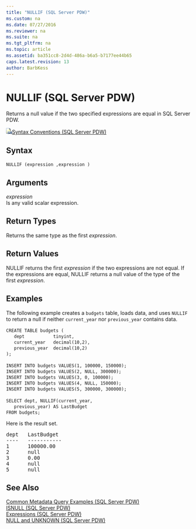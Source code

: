 ```yaml
---
title: "NULLIF (SQL Server PDW)"
ms.custom: na
ms.date: 07/27/2016
ms.reviewer: na
ms.suite: na
ms.tgt_pltfrm: na
ms.topic: article
ms.assetid: ba351cc8-2d4d-486a-b6a5-b7177ee44b65
caps.latest.revision: 13
author: BarbKess
---
```

# NULLIF (SQL Server PDW)
Returns a null value if the two specified expressions are equal in SQL Server PDW.  
  
![Topic link icon](../../mpp/sqlpdw/media/Topic_Link.gif "Topic_Link")[Syntax Conventions &#40;SQL Server PDW&#41;](../../mpp/sqlpdw/syntax-conventions-sql-server-pdw.md)  
  
## Syntax  
  
```  
NULLIF (expression ,expression )  
```  
  
## Arguments  
*expression*  
Is any valid scalar expression.  
  
## Return Types  
Returns the same type as the first *expression*.  
  
## Return Values  
NULLIF returns the first *expression* if the two expressions are not equal. If the expressions are equal, NULLIF returns a null value of the type of the first *expression*.  
  
## Examples  
The following example creates a `budgets` table, loads data, and uses `NULLIF` to return a null if neither `current_year` nor `previous_year` contains data.  
  
```  
CREATE TABLE budgets (  
   dept           tinyint,  
   current_year   decimal(10,2),  
   previous_year  decimal(10,2)  
);  
  
INSERT INTO budgets VALUES(1, 100000, 150000);  
INSERT INTO budgets VALUES(2, NULL, 300000);  
INSERT INTO budgets VALUES(3, 0, 100000);  
INSERT INTO budgets VALUES(4, NULL, 150000);  
INSERT INTO budgets VALUES(5, 300000, 300000);  
  
SELECT dept, NULLIF(current_year,  
   previous_year) AS LastBudget  
FROM budgets;  
```  
  
Here is the result set.  
  
<pre>dept   LastBudget  
----   -----------  
1      100000.00  
2      null  
3      0.00  
4      null  
5      null</pre>  
  
## See Also  
[Common Metadata Query Examples &#40;SQL Server PDW&#41;](../../mpp/sqlpdw/common-metadata-query-examples-sql-server-pdw.md)  
[ISNULL &#40;SQL Server PDW&#41;](../../mpp/sqlpdw/isnull-sql-server-pdw.md)  
[Expressions &#40;SQL Server PDW&#41;](../../mpp/sqlpdw/expressions-sql-server-pdw.md)  
[NULL and UNKNOWN &#40;SQL Server PDW&#41;](../../mpp/sqlpdw/null-and-unknown-sql-server-pdw.md)  
  
